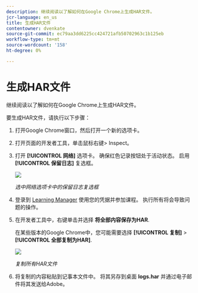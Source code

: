 ```yaml
---
description: 继续阅读以了解如何在Google Chrome上生成HAR文件。
jcr-language: en_us
title: 生成HAR文件
contentowner: dvenkate
source-git-commit: ec79aa3dd6225cc424721afb50702963c1b125eb
workflow-type: tm+mt
source-wordcount: '158'
ht-degree: 0%

---
```




# 生成HAR文件

继续阅读以了解如何在Google Chrome上生成HAR文件。

要生成HAR文件，请执行以下步骤：

1. 打开Google Chrome窗口，然后打开一个新的选项卡。
1. 打开页面的开发者工具，单击鼠标右键> Inspect。
1. 打开 **[!UICONTROL 网络]** 选项卡。 确保红色记录按钮处于活动状态。 启用 **[!UICONTROL 保留日志]** 复选框。

   ![](assets/preserve-log-checkbox.png)

   *选中网络选项卡中的保留日志复选框*

1. 登录到 [Learning Manager](https://learningmanager.adobe.com/acapindex.html) 使用您的凭据并参加课程。 执行所有将会导致问题的操作。
1. 在开发者工具中，右键单击并选择 **将全部内容保存为HAR**.

   在某些版本的Google Chrome中，您可能需要选择 **[!UICONTROL 复制]** > **[!UICONTROL 全部复制为HAR]**.

   ![](assets/copy-hra.png)

   *复制所有HAR文件*

1. 将复制的内容粘贴到记事本文件中。 将其另存到桌面 **logs.har** 并通过电子邮件将其发送给Adobe。
